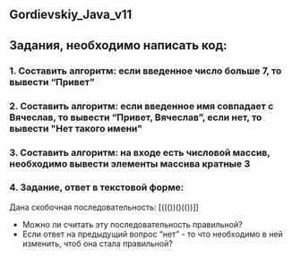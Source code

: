 ## Gordievskiy_Java_v11
## Задания, необходимо написать код:

### 1. Составить алгоритм: если введенное число больше 7, то вывести “Привет”  
### 2. Составить алгоритм: если введенное имя совпадает с Вячеслав, то вывести “Привет, Вячеслав”, если нет, то вывести "Нет такого имени"  
### 3. Составить алгоритм: на входе есть числовой массив, необходимо вывести элементы массива кратные 3  

### 4. Задание, ответ в текстовой форме:  
  Дана скобочная последовательность: [((())()(())]]  
  - Можно ли считать эту последовательность правильной?  
  - Если ответ на предыдущий вопрос “нет” - то что необходимо в ней изменить, чтоб она стала правильной?  
